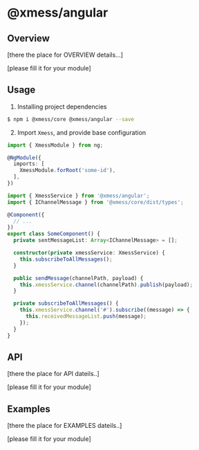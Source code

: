 # @xmess/angular

## Overview

[there the place for OVERVIEW details...]

[please fill it for your module]

## Usage

1. Installing project dependencies
```bash
$ npm i @xmess/core @xmess/angular --save
```

2. Import `Xmess`, and provide base configuration
```typescript
import { XmessModule } from ng;

@NgModule({
  imports: [
    XmessModule.forRoot('some-id'),
  ],
})
```

```typescript
import { XmessService } from '@xmess/angular';
import { IChannelMessage } from '@xmess/core/dist/types';

@Component({
  // ...
})
export class SomeComponent() {
  private sentMessageList: Array<IChannelMessage> = [];

  constructor(private xmessService: XmessService) {
    this.subscribeToAllMessages();
  }

  public sendMessage(channelPath, payload) {
    this.xmessService.channel(channelPath).publish(payload);
  }

  private subscribeToAllMessages() {
    this.xmessService.channel('#').subscribe((message) => {
      this.receivedMessageList.push(message);
    });
  }
}
```

## API

[there the place for API dateils..]

[please fill it for your module]   


## Examples

[there the place for EXAMPLES dateils..]    

[please fill it for your module]   


